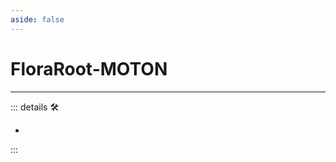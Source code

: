 ```yaml
---
aside: false
---
```

# FloraRoot-MOTON

---

<!-- =================================================== -->
<!-- =================================================== -->
<!-- =================================================== -->
<!-- =================================================== -->
<!-- =================================================== -->
::: details 🛠

-

:::
